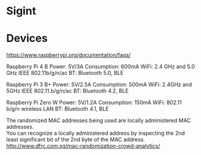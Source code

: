 # Sigint

# Devices

https://www.raspberrypi.org/documentation/faqs/

Raspberry Pi 4 B
Power: 5V/3A
Consumption: 600mA
WiFi: 2.4 GHz and 5.0 GHz IEEE 802.11b/g/n/ac
BT: Bluetooth 5.0, BLE

Raspberry Pi 3 B+
Power: 5V/2.5A
Consumption: 500mA
WiFi: 2.4GHz and 5GHz IEEE 802.11.b/g/n/ac
BT: Bluetooth 4.2, BLE

Raspberry Pi Zero W
Power: 5V/1.2A
Consumption: 150mA
WiFi: 802.11 b/g/n wireless LAN
BT: Bluetooth 4.1, BLE


The randomized MAC addresses being used are locally administered MAC addresses.  
You can recognize a locally administered address by inspecting the 2nd least significant bit of the 2nd byte of the MAC address.
http://www.dfrc.com.sg/mac-randomization-crowd-analytics/